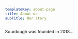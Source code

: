 ```yaml
---
templateKey: about-page
title: About us
subTitle: Our story
---
```

Sourdough was founded in 2018...
